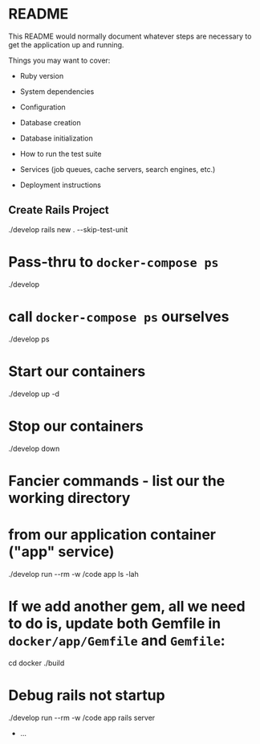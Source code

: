 # README

This README would normally document whatever steps are necessary to get the
application up and running.

Things you may want to cover:

* Ruby version

* System dependencies

* Configuration

* Database creation

* Database initialization

* How to run the test suite

* Services (job queues, cache servers, search engines, etc.)

* Deployment instructions

## Create Rails Project
./develop rails new . --skip-test-unit

# Pass-thru to `docker-compose ps`
./develop 

# call `docker-compose ps` ourselves
./develop ps 

# Start our containers
./develop up -d

# Stop our containers
./develop down

# Fancier commands - list our the working directory
# from our application container ("app" service)
./develop run --rm -w /code app ls -lah

# If we add another gem, all we need to do is, update both Gemfile in `docker/app/Gemfile` and `Gemfile`:
cd docker
./build

# Debug rails not startup
./develop run --rm -w /code app rails server

* ...
